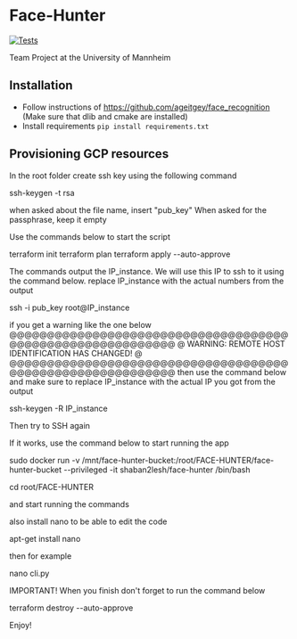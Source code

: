 # Face-Hunter
[![Tests](https://github.com/face-hunters/face-hunter/actions/workflows/test.yml/badge.svg)](https://github.com/face-hunters/face-hunter/actions/workflows/test.yml)

Team Project at the University of Mannheim

## Installation
 - Follow instructions of https://github.com/ageitgey/face_recognition 
   (Make sure that dlib and cmake are installed)
 - Install requirements `pip install requirements.txt`

 ## Provisioning GCP resources

In the root folder create ssh key using the following command

ssh-keygen -t rsa

when asked about the file name, insert "pub_key"
When asked for the passphrase, keep it empty

Use the commands below to start the script

 terraform init
 terraform plan
 terraform apply --auto-approve

 The commands output the IP_instance. We will use this IP to ssh to it using the command below. replace IP_instance with the actual numbers from the output

 ssh -i pub_key root@IP_instance

 if you get a warning like the one below
 @@@@@@@@@@@@@@@@@@@@@@@@@@@@@@@@@@@@@@@@@@@@@@@@@@@@@@@@@@@
@    WARNING: REMOTE HOST IDENTIFICATION HAS CHANGED!     @
@@@@@@@@@@@@@@@@@@@@@@@@@@@@@@@@@@@@@@@@@@@@@@@@@@@@@@@@@@@
then use the command below and make sure to replace IP_instance with the actual IP you got from the output

ssh-keygen -R IP_instance

Then try to SSH again

If it works, use the command below to start running the app

sudo docker run -v /mnt/face-hunter-bucket:/root/FACE-HUNTER/face-hunter-bucket --privileged -it shaban2lesh/face-hunter /bin/bash

cd root/FACE-HUNTER

and start running the commands

also install nano to be able to edit the code

apt-get install nano

then for example

nano cli.py

IMPORTANT!
When you finish don't forget to run the command below

terraform destroy --auto-approve

Enjoy!




